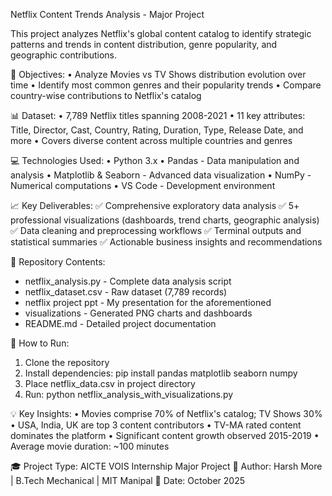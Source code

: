 Netflix Content Trends Analysis - Major Project

This project analyzes Netflix's global content catalog to identify strategic patterns and trends in content distribution, genre popularity, and geographic contributions.

🎯 Objectives:
• Analyze Movies vs TV Shows distribution evolution over time
• Identify most common genres and their popularity trends
• Compare country-wise contributions to Netflix's catalog

📊 Dataset:
• 7,789 Netflix titles spanning 2008-2021
• 11 key attributes: Title, Director, Cast, Country, Rating, Duration, Type, Release Date, and more
• Covers diverse content across multiple countries and genres

💻 Technologies Used:
• Python 3.x
• Pandas - Data manipulation and analysis
• Matplotlib & Seaborn - Advanced data visualization
• NumPy - Numerical computations
• VS Code - Development environment

📈 Key Deliverables:
✅ Comprehensive exploratory data analysis
✅ 5+ professional visualizations (dashboards, trend charts, geographic analysis)
✅ Data cleaning and preprocessing workflows
✅ Terminal outputs and statistical summaries
✅ Actionable business insights and recommendations

📁 Repository Contents:
- netflix_analysis.py - Complete data analysis script
- netflix_dataset.csv - Raw dataset (7,789 records)
- netflix project ppt - My presentation for the aforementioned
- visualizations - Generated PNG charts and dashboards
- README.md - Detailed project documentation

🚀 How to Run:
1. Clone the repository
2. Install dependencies: pip install pandas matplotlib seaborn numpy
3. Place netflix_data.csv in project directory
4. Run: python netflix_analysis_with_visualizations.py

💡 Key Insights:
• Movies comprise 70% of Netflix's catalog; TV Shows 30%
• USA, India, UK are top 3 content contributors
• TV-MA rated content dominates the platform
• Significant content growth observed 2015-2019
• Average movie duration: ~100 minutes

🎓 Project Type: AICTE VOIS Internship Major Project
👤 Author: Harsh More | B.Tech Mechanical | MIT Manipal
📅 Date: October 2025

